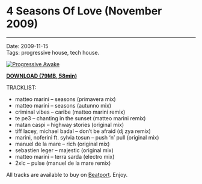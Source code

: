 # 4 Seasons Of Love (November 2009)

----

Date: 2009-11-15    
Tags: progressive house, tech house.    

[![Progressive Awake](https://drive.google.com/uc?export=download&id=0B1aIvu0NI6o4NXFvWXdfWEJUdG8)](https://drive.google.com/uc?export=download&id=0B_4_ynm06YZIWUF1ZVVBdklhUkE)

[**DOWNLOAD (79MB, 58min)**](https://drive.google.com/file/d/0B_4_ynm06YZIWUF1ZVVBdklhUkE/edit?usp=sharing)

TRACKLIST:  

* matteo marini – seasons (primavera mix)
* matteo marini – seasons (autunno mix)
* criminal vibes – caribe (matteo marini remix)
* te pe3 – chanting in the sunset (matteo marini remix)
* matan caspi – highway stories (original mix)
* tiff lacey, michael badal – don’t be afraid (dj zya remix)
* marini, noferini ft. sylvia tosun – push ‘n’ pull (original mix)
* manuel de la mare – rich (original mix)
* sebastien leger – majestic (original mix)
* matteo marini – terra sarda (electro mix)
* 2xlc – pulse (manuel de la mare remix)

All tracks are available to buy on <a href="http://beatport.com" target="_blank">Beatport</a>.
Enjoy.